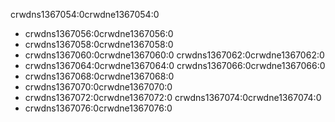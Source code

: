 crwdns1367054:0crwdne1367054:0

* crwdns1367056:0crwdne1367056:0
* crwdns1367058:0crwdne1367058:0
* crwdns1367060:0crwdne1367060:0 crwdns1367062:0crwdne1367062:0
* crwdns1367064:0crwdne1367064:0 crwdns1367066:0crwdne1367066:0
* crwdns1367068:0crwdne1367068:0
* crwdns1367070:0crwdne1367070:0
* crwdns1367072:0crwdne1367072:0 crwdns1367074:0crwdne1367074:0
* crwdns1367076:0crwdne1367076:0
